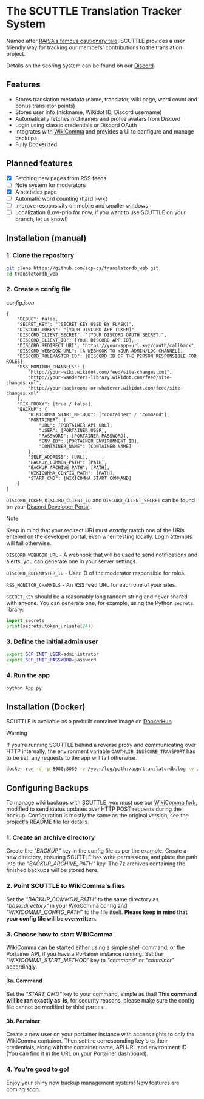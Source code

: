 
# The SCUTTLE Translation Tracker System
Named after [RAISA's famous cautionary tale](https://scp-wiki.wikidot.com/scuttle), SCUTTLE provides a user friendly way for tracking our members' contributions to the translation project.

Details on the scoring system can be found on our [Discord](https://discord.gg/A6U2fCUJs6).

## Features

- Stores translation metadata (name, translator, wiki page, word count and bonus translator points)
- Stores user info (nickname, Wikidot ID, Discord username)
- Automatically fetches nicknames and profile avatars from Discord
- Login using classic credentials or Discord OAuth
- Integrates with [WikiComma](https://gitlab.com/DBotThePony/wikicomma) and provides a UI to configure and manage backups
- Fully Dockerized

## Planned features

- [X] Fetching new pages from RSS feeds
- [ ] Note system for moderators
- [X] A statistics page
- [ ] Automatic word counting (hard >w<)
- [ ] Improve responsivity on mobile and smaller windows
- [ ] Localization (Low-prio for now, if you want to use SCUTTLE on your branch, let us know!)

## Installation (manual)
### 1. Clone the repository
```bash
git clone https://github.com/scp-cs/translatordb_web.git
cd translatordb_web
```
### 2. Create a config file
*config.json*
```
{
    "DEBUG": false,
    "SECRET_KEY": "[SECRET KEY USED BY FLASK]",
    "DISCORD_TOKEN": "[YOUR DISCORD APP TOKEN]"
    "DISCORD_CLIENT_SECRET": "[YOUR DISCORD OAUTH SECRET]",
    "DISCORD_CLIENT_ID": [YOUR DISCORD APP ID],
    "DISCORD_REDIRECT_URI": "https://your-app-url.xyz/oauth/callback",
    "DISCORD_WEBHOOK_URL": [A WEBHOOK TO YOUR ADMIN/LOG CHANNEL],
    "DISCORD_ROLEMASTER_ID": [DISCORD ID OF THE PERSON RESPONSIBLE FOR ROLES],
    "RSS_MONITOR_CHANNELS": [
        "http://your-wiki.wikidot.com/feed/site-changes.xml",
        "http://your-wanderers-library.wikidot.com/feed/site-changes.xml",
        "http://your-backrooms-or-whatever.wikidot.com/feed/site-changes.xml"
    ],
    "FIX_PROXY": [true / false],
    "BACKUP": {
        "WIKICOMMA_START_METHOD": ["container" / "command"],
        "PORTAINER": {
            "URL": [PORTAINER API URL],
            "USER": [PORTAINER USER],
            "PASSWORD": [PORTAINER PASSWORD],
            "ENV_ID": [PORTAINER ENVIRONMENT ID],
            "CONTAINER_NAME": [CONTAINER NAME]
        },
        "SELF_ADDRESS": [URL],
        "BACKUP_COMMON_PATH": [PATH],
        "BACKUP_ARCHIVE_PATH": [PATH],
        "WIKICOMMA_CONFIG_PATH": [PATH],
        "START_CMD": [WIKICOMMA START COMMAND]
    }
}
```
`DISCORD_TOKEN`, `DISCORD_CLIENT_ID` and `DISCORD_CLIENT_SECRET` can be found on your [Discord Developer Portal](https://discord.com/developers/applications).
> [!NOTE]
> Keep in mind that your redirect URI must *exactly* match one of the URIs entered on the developer portal, even when testing locally. Login attempts will fail otherwise.

`DISCORD_WEBHOOK_URL` - A webhook that will be used to send notifications and alerts, you can generate one in your server settings.

`DISCORD_ROLEMASTER_ID` - User ID of the moderator responsible for roles.

`RSS_MONITOR_CHANNELS` - An RSS feed URL for each one of your sites.

`SECRET_KEY` should be a reasonably long random string and never shared with anyone. You can generate one, for example, using the Python `secrets` library:
```python
import secrets
print(secrets.token_urlsafe(24))
```
### 3. Define the initial admin user
```bash
export SCP_INIT_USER=administrator
export SCP_INIT_PASSWORD=password
```
### 4. Run the app
```bash
python App.py
```

## Installation (Docker)
SCUTTLE is available as a prebuilt container image on [DockerHub](https://hub.docker.com/r/x10102/translatordb)
> [!WARNING]
> If you're running SCUTTLE behind a reverse proxy and communicating over HTTP internally, the environment variable `OAUTHLIB_INSECURE_TRANSPORT` has to be set, any requests to the app will fail otherwise.
```bash
docker run -d -p 8080:8080 -v /your/log/path:/app/translatordb.log -v /your/data/path:/app/data/scp.db -v /your/config/path:/app/config.json:ro --name scuttle x10102/translatordb
```

## Configuring Backups
To manage wiki backups with SCUTTLE, you must use our [WikiComma fork](https://github.com/scp-cs/wikicomma), modified to send status updates over HTTP POST requests during the backup. Configuration is mostly the same as the original version, see the project's README file for details.

### 1. Create an archive directory
Create the *"BACKUP"* key in the config file as per the example. Create a new directory, ensuring SCUTTLE has write permissions, and place the path into the *"BACKUP_ARCHIVE_PATH"* key. The 7z archives containing the finished backups will be stored here. 

### 2. Point SCUTTLE to WikiComma's files
Set the *"BACKUP_COMMON_PATH"* to the same directory as *"base_directory"* in your WikiComma config and *"WIKICOMMA_CONFIG_PATH"* to the file itself. **Please keep in mind that your config file will be overwritten.**

### 3. Choose how to start WikiComma
WikiComma can be started either using a simple shell command, or the Portainer API, if you have a Portainer instance running. Set the *"WIKICOMMA_START_METHOD"* key to *"command"* or *"container"* accordingly.

#### 3a. Command
Set the *"START_CMD"* key to your command, simple as that! **This command will be ran exactly as-is**, for security reasons, please make sure the config file cannot be modified by third parties.

#### 3b. Portainer
Create a new user on your portainer instance with access rights to only the WikiComma container. Then set the corresponding key's to their credentials, along with the container name, API URL and environment ID (You can find it in the URL on your Portainer dashboard).

### 4. You're good to go!
Enjoy your shiny new backup management system! New features are coming soon.